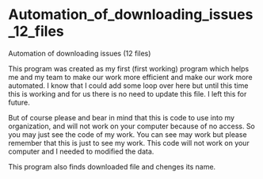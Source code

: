 # Automation_of_downloading_issues_12_files
Automation of downloading issues (12 files)

This program was created as my first (first working) program which helps me and my team to make our work more efficient and make our work more automated. I know that I could add some loop over here but until this time this is working and for us there is no need to update this file. I left this for future.

But of course please and bear in mind that this is code to use into my organization, and will not work on your computer because of no access. So you may just see the code of my work. You can see may work but please remember that this is just to see my work. This code will not work on your computer and I needed to modified the data.

This program also finds downloaded file and chenges its name. 
